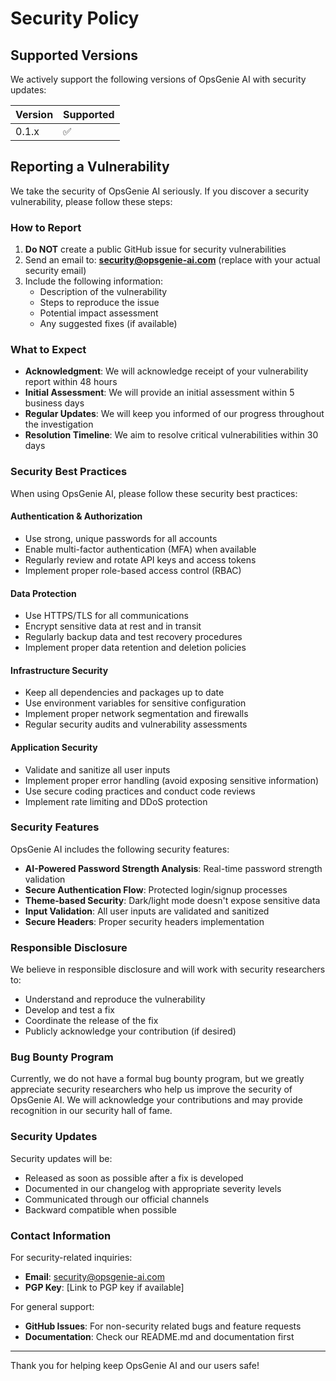 # Security Policy

## Supported Versions

We actively support the following versions of OpsGenie AI with security updates:

| Version | Supported          |
| ------- | ------------------ |
| 0.1.x   | :white_check_mark: |

## Reporting a Vulnerability

We take the security of OpsGenie AI seriously. If you discover a security vulnerability, please follow these steps:

### How to Report

1. **Do NOT** create a public GitHub issue for security vulnerabilities
2. Send an email to: **security@opsgenie-ai.com** (replace with your actual security email)
3. Include the following information:
   - Description of the vulnerability
   - Steps to reproduce the issue
   - Potential impact assessment
   - Any suggested fixes (if available)

### What to Expect

- **Acknowledgment**: We will acknowledge receipt of your vulnerability report within 48 hours
- **Initial Assessment**: We will provide an initial assessment within 5 business days
- **Regular Updates**: We will keep you informed of our progress throughout the investigation
- **Resolution Timeline**: We aim to resolve critical vulnerabilities within 30 days

### Security Best Practices

When using OpsGenie AI, please follow these security best practices:

#### Authentication & Authorization
- Use strong, unique passwords for all accounts
- Enable multi-factor authentication (MFA) when available
- Regularly review and rotate API keys and access tokens
- Implement proper role-based access control (RBAC)

#### Data Protection
- Use HTTPS/TLS for all communications
- Encrypt sensitive data at rest and in transit
- Regularly backup data and test recovery procedures
- Implement proper data retention and deletion policies

#### Infrastructure Security
- Keep all dependencies and packages up to date
- Use environment variables for sensitive configuration
- Implement proper network segmentation and firewalls
- Regular security audits and vulnerability assessments

#### Application Security
- Validate and sanitize all user inputs
- Implement proper error handling (avoid exposing sensitive information)
- Use secure coding practices and conduct code reviews
- Implement rate limiting and DDoS protection

### Security Features

OpsGenie AI includes the following security features:

- **AI-Powered Password Strength Analysis**: Real-time password strength validation
- **Secure Authentication Flow**: Protected login/signup processes
- **Theme-based Security**: Dark/light mode doesn't expose sensitive data
- **Input Validation**: All user inputs are validated and sanitized
- **Secure Headers**: Proper security headers implementation

### Responsible Disclosure

We believe in responsible disclosure and will work with security researchers to:

- Understand and reproduce the vulnerability
- Develop and test a fix
- Coordinate the release of the fix
- Publicly acknowledge your contribution (if desired)

### Bug Bounty Program

Currently, we do not have a formal bug bounty program, but we greatly appreciate security researchers who help us improve the security of OpsGenie AI. We will acknowledge your contributions and may provide recognition in our security hall of fame.

### Security Updates

Security updates will be:

- Released as soon as possible after a fix is developed
- Documented in our changelog with appropriate severity levels
- Communicated through our official channels
- Backward compatible when possible

### Contact Information

For security-related inquiries:
- **Email**: security@opsgenie-ai.com
- **PGP Key**: [Link to PGP key if available]

For general support:
- **GitHub Issues**: For non-security related bugs and feature requests
- **Documentation**: Check our README.md and documentation first

---

Thank you for helping keep OpsGenie AI and our users safe!